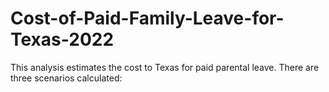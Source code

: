 # Cost-of-Paid-Family-Leave-for-Texas-2022
This analysis estimates the cost to Texas for paid parental leave. There are three scenarios calculated:
